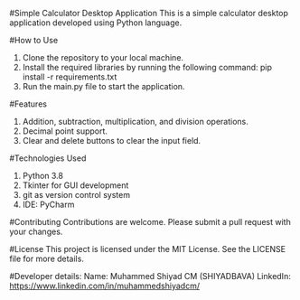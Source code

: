 #Simple Calculator Desktop Application
This is a simple calculator desktop application developed using Python language.

#How to Use
1. Clone the repository to your local machine.
2. Install the required libraries by running the following command:
pip install -r requirements.txt
3. Run the main.py file to start the application.

#Features
1. Addition, subtraction, multiplication, and division operations.
2. Decimal point support.
3. Clear and delete buttons to clear the input field.

#Technologies Used
1. Python 3.8
2. Tkinter for GUI development
3. git as version control system
4. IDE: PyCharm


#Contributing
Contributions are welcome. Please submit a pull request with your changes.

#License
This project is licensed under the MIT License. See the LICENSE file for more details.

#Developer details:
Name: Muhammed Shiyad CM (SHIYADBAVA)
LinkedIn: https://www.linkedin.com/in/muhammedshiyadcm/
